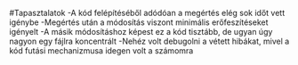 #Tapasztalatok
	-A kód felépítéséből adódóan a megértés elég sok időt vett igénybe
	-Megértés után a módosítás viszont minimális erőfeszítéseket igényelt
	-A másik módosításhoz képest ez a kód tisztább, de ugyan úgy nagyon egy fájlra koncentrált
	-Nehéz volt debugolni a vétett hibákat, mivel a kód futási mechanizmusa idegen volt a számomra